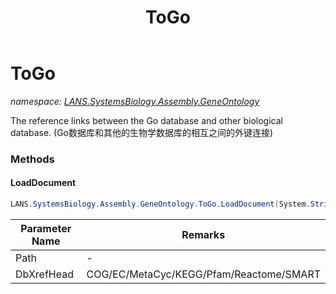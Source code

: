 ﻿---
title: ToGo
---

# ToGo
_namespace: [LANS.SystemsBiology.Assembly.GeneOntology](N-LANS.SystemsBiology.Assembly.GeneOntology.html)_

The reference links between the Go database and other biological database.
 (Go数据库和其他的生物学数据库的相互之间的外键连接)



### Methods

#### LoadDocument
```csharp
LANS.SystemsBiology.Assembly.GeneOntology.ToGo.LoadDocument(System.String,System.String)
```


|Parameter Name|Remarks|
|--------------|-------|
|Path|-|
|DbXrefHead|COG/EC/MetaCyc/KEGG/Pfam/Reactome/SMART|



